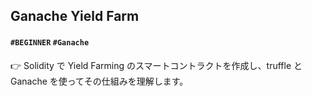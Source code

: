 ## Ganache Yield Farm

#### `#BEGINNER` `#Ganache` 

👉 Solidity で Yield Farming のスマートコントラクトを作成し、truffle と Ganache を使ってその仕組みを理解します。

